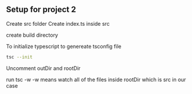 ## Setup for project 2

Create src folder
Create index.ts inside src

create build directory

To initialize typescript
to genereate tsconfig file

```bash
tsc --init

```

Uncomment outDir and rootDir

run tsc -w
-w means watch all of the files inside rootDir which is src in our case

